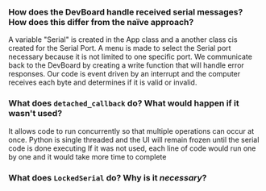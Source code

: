 ### How does the DevBoard handle received serial messages? How does this differ from the naïve approach?
A variable "Serial" is created in the App class and a another class cis created for the Serial Port. A menu is made to select the Serial port necessary because it is not limited to one specific port. We communicate back to the DevBoard by creating a write function that will handle error responses.
Our code is event driven by an interrupt and the computer receives each byte and determines if it is valid or invalid.

### What does `detached_callback` do? What would happen if it wasn't used?
It allows code to run concurrently so that multiple operations can occur at once. Python is single threaded and the UI will remain frozen until the serial code is done executing 
If it was not used, each line of code would run one by one and it would take more time to complete

### What does `LockedSerial` do? Why is it _necessary_?
